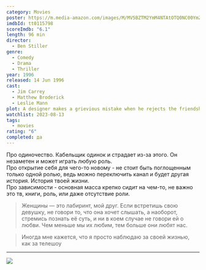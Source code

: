 ```yaml
---
category: Movies
poster: https://m.media-amazon.com/images/M/MV5BZTM2YmM4NTAtOTQ0NC00YmZkLTkxYTQtMWQyZWJlZTg0ZjUyXkEyXkFqcGdeQXVyMjUzOTY1NTc@._V1_SX300.jpg
imdbId: tt0115798
scoreImdb: "6.1"
length: 96 min
director:
  - Ben Stiller
genre:
  - Comedy
  - Drama
  - Thriller
year: 1996
released: 14 Jun 1996
cast:
  - Jim Carrey
  - Matthew Broderick
  - Leslie Mann
plot: A designer makes a grievious mistake when he rejects the friendship of a borderline cable guy.
watchlist: 2023-08-13
tags:
  - movies
rating: "6"
completed: да
---
```

Про одиночество. Кабельщик одинок и страдает из-за этого. Он незаметен и может играть любую роль.  
Про открытие себя для чего-то новому - не стоит быть поглощенным только одной ролью, ведь можно переключить канал и будет другая история. История твоей жизни.  
Про зависимости - основная масса крепко сидит на чем-то, не важно это тв, книги, роль, или даже отсутствие роли.

> Женщины — это лабиринт, мой друг.
> Если встретишь свою девушку, не говори то, что она хочет слышать, а наоборот, стремись познать её суть, и ни в коем случае не говори ей о любви. Чем меньше мы их любим, тем больше они любят нас.

> Иногда мне кажется, что я просто наблюдаю за своей жизнью, как за телешоу

---
![](https://m.media-amazon.com/images/M/MV5BZTM2YmM4NTAtOTQ0NC00YmZkLTkxYTQtMWQyZWJlZTg0ZjUyXkEyXkFqcGdeQXVyMjUzOTY1NTc@._V1_SX300.jpg)